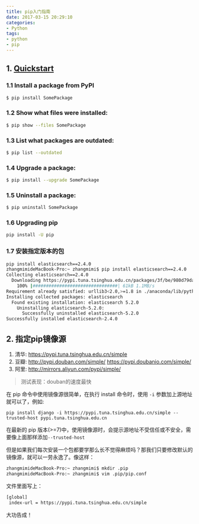 ```yaml
---
title: pip入门指南
date: 2017-03-15 20:29:10
categories:
- Python
tags: 
- python 
- pip
---
```


## 1. [Quickstart](https://pip.pypa.io/en/stable/quickstart/)

### 1.1 Install a package from PyPI
```bash
$ pip install SomePackage
```
### 1.2 Show what files were installed:
```bash
$ pip show --files SomePackage
```
### 1.3 List what packages are outdated:
```bash
$ pip list --outdated
```
### 1.4 Upgrade a package:
```bash
$ pip install --upgrade SomePackage
```
### 1.5 Uninstall a package:
```bash
$ pip uninstall SomePackage
```
### 1.6 Upgrading pip
```bash
pip install -U pip
```
### 1.7 安装指定版本的包
```bash
pip install elasticsearch==2.4.0
zhangmimideMacBook-Pro:~ zhangmimi$ pip install elasticsearch==2.4.0
Collecting elasticsearch==2.4.0
  Downloading https://pypi.tuna.tsinghua.edu.cn/packages/3f/be/980d79da0fbb14acc29e3c9b724287cbc24be2cb1ede47f2c0eecba60809/elasticsearch-2.4.0-py2.py3-none-any.whl (54kB)
    100% |################################| 61kB 1.1MB/s
Requirement already satisfied: urllib3<2.0,>=1.8 in ./anaconda/lib/python3.6/site-packages (from elasticsearch==2.4.0)
Installing collected packages: elasticsearch
  Found existing installation: elasticsearch 5.2.0
    Uninstalling elasticsearch-5.2.0:
      Successfully uninstalled elasticsearch-5.2.0
Successfully installed elasticsearch-2.4.0 
```
## 2. 指定pip镜像源
1. 清华: https://pypi.tuna.tsinghua.edu.cn/simple
2. 豆瓣: http://pypi.douban.com/simple/ https://pypi.doubanio.com/simple/
3. 阿里: http://mirrors.aliyun.com/pypi/simple/

> 测试表现：douban的速度最快

在 pip 命令中使用镜像源很简单，在执行 install 命令时，使用 `-i` 参数加上源地址就可以了，例如:
```
pip install django -i https://pypi.tuna.tsinghua.edu.cn/simple --trusted-host pypi.tuna.tsinghua.edu.cn
```
在最新的 pip 版本(>=7)中，使用镜像源时，会提示源地址不受信任或不安全，需要像上面那样添加`--trusted-host`


但是如果我们每次安装一个包都要学那么长不觉得麻烦吗？那我们只要修改默认的镜像源，就可以一劳永逸了。像这样：
```bash
zhangmimideMacBook-Pro:~ zhangmimi$ mkdir .pip   
zhangmimideMacBook-Pro:~ zhangmimi$ vim .pip/pip.conf
```
文件里面写上：
```bash
[global]
 index-url = https://pypi.tuna.tsinghua.edu.cn/simple
```

大功告成！